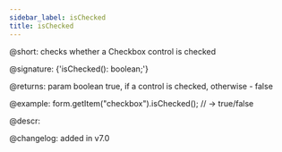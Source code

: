 ```yaml
---
sidebar_label: isChecked
title: isChecked
---          
```


@short: checks whether a Checkbox control is checked

@signature: {'isChecked(): boolean;'}

@returns:
param   boolean     true, if a control is checked, otherwise - false

@example:
form.getItem("checkbox").isChecked(); // -> true/false

@descr:

@changelog: added in v7.0
